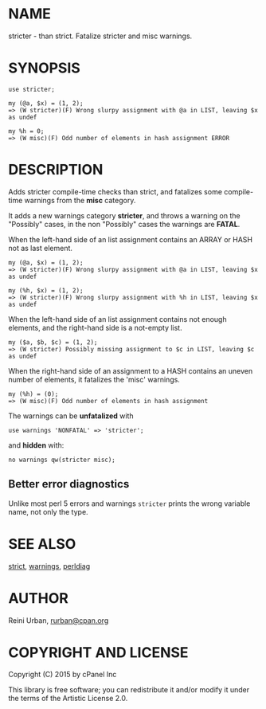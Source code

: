 # NAME

stricter - than strict. Fatalize stricter and misc warnings.

# SYNOPSIS

    use stricter;

    my (@a, $x) = (1, 2);
    => (W stricter)(F) Wrong slurpy assignment with @a in LIST, leaving $x as undef

    my %h = 0;
    => (W misc)(F) Odd number of elements in hash assignment ERROR

# DESCRIPTION

Adds stricter compile-time checks than strict, and fatalizes some compile-time
warnings from the **misc** category.

It adds a new warnings category **stricter**, and throws a warning
on the "Possibly" cases, in the non "Possibly" cases the warnings are **FATAL**.

When the left-hand side of an list assignment contains an ARRAY or HASH
not as last element.

    my (@a, $x) = (1, 2);
    => (W stricter)(F) Wrong slurpy assignment with @a in LIST, leaving $x as undef

    my (%h, $x) = (1, 2);
    => (W stricter)(F) Wrong slurpy assignment with %h in LIST, leaving $x as undef

When the left-hand side of an list assignment contains not enough elements,
and the right-hand side is a not-empty list.

    my ($a, $b, $c) = (1, 2);
    => (W stricter) Possibly missing assignment to $c in LIST, leaving $c as undef

When the right-hand side of an assignment to a HASH contains an uneven
number of elements, it fatalizes the 'misc' warnings.

    my (%h) = (0);
    => (W misc)(F) Odd number of elements in hash assignment

The warnings can be **unfatalized** with

    use warnings 'NONFATAL' => 'stricter';

and **hidden** with:

    no warnings qw(stricter misc);

## Better error diagnostics

Unlike most perl 5 errors and warnings `stricter` prints the wrong
variable name, not only the type.

# SEE ALSO

[strict](https://metacpan.org/pod/strict), [warnings](https://metacpan.org/pod/warnings), [perldiag](https://metacpan.org/pod/perldiag)

# AUTHOR

Reini Urban, <rurban@cpan.org>

# COPYRIGHT AND LICENSE

Copyright (C) 2015 by cPanel Inc

This library is free software; you can redistribute it and/or modify
it under the terms of the Artistic License 2.0.
